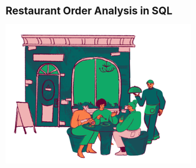 # Restaurant Order Analysis in SQL
![Restaurant Order](https://github.com/nphan91/Restaurant-Order-Analysis-in-SQL/blob/main/Restaurant%20Order%20Image.png)

